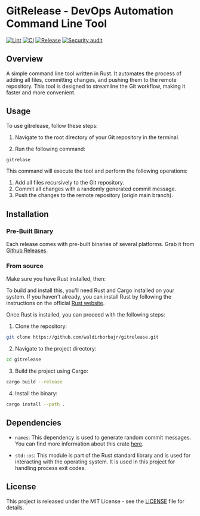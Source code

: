 
# GitRelease - DevOps Automation Command Line Tool

[![Lint](https://github.com/waldirborbajr/gitrelease/actions/workflows/linter.yaml/badge.svg)](https://github.com/waldirborbajr/gitrelease/actions/workflows/linter.yaml) [![CI](https://github.com/waldirborbajr/gitrelease/actions/workflows/ci.yaml/badge.svg)](https://github.com/waldirborbajr/gitrelease/actions/workflows/ci.yaml) [![Release](https://github.com/waldirborbajr/gitrelease/actions/workflows/release.yaml/badge.svg)](https://github.com/waldirborbajr/gitrelease/actions/workflows/release.yaml) [![Security audit](https://github.com/waldirborbajr/gitrelease/actions/workflows/audit.yaml/badge.svg)](https://github.com/waldirborbajr/gitrelease/actions/workflows/audit.yaml)

## Overview

A simple command line tool written in Rust. It automates the process of adding all files, committing changes, and pushing them to the remote repository. This tool is designed to streamline the Git workflow, making it faster and more convenient.

## Usage

To use gitrelease, follow these steps:

1. Navigate to the root directory of your Git repository in the terminal.

2. Run the following command:

```bash
gitrelase
```

This command will execute the tool and perform the following operations:

1. Add all files recursively to the Git repository.
2. Commit all changes with a randomly generated commit message.
3. Push the changes to the remote repository (origin main branch).

## Installation

### Pre-Built Binary

Each release comes with pre-built binaries of several platforms. Grab it from [Github Releases](https://github.com/waldirborbajr/gitrelease/releases).

### From source

Make sure you have Rust installed, then:

To build and install this, you'll need Rust and Cargo installed on your system. If you haven't already, you can install Rust by following the instructions on the official [Rust website](https://www.rust-lang.org/tools/install).

Once Rust is installed, you can proceed with the following steps:

1. Clone the repository:

```bash
git clone https://github.com/waldirborbajr/gitrelease.git
```

2. Navigate to the project directory:

```bash
cd gitrelease
```

3. Build the project using Cargo:

```bash
cargo build --release
```

4. Install the binary:

```bash
cargo install --path .
```

## Dependencies

- `names`: This dependency is used to generate random commit messages. You can find more information about this crate [here](https://crates.io/crates/names).

- `std::os`: This module is part of the Rust standard library and is used for interacting with the operating system. It is used in this project for handling process exit codes.

## License

This project is released under the MIT License - see the [LICENSE](LICENSE) file for details.
